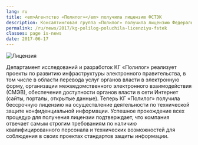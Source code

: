 ```yaml
---
lang: ru
title: <em>Агентство «Полилог»</em> получила лицензию ФСТЭК
description: Консалтинговая группа «Полилог» получила лицензию Федеральной службы по техническому и экспортному контролю.
permalink: /ru/news/2017/kg-polilog-poluchila-licenziyu-fstek
classes: page is-news
date: 2017-06-17
---
```


<img class="img-vignette mb-2s" src="/a/img/clients/polylog/2017-06-16-license.jpg" alt="Лицензия">

Департамент исследований и разработок КГ «Полилог» реализует проекты по развитию инфраструктуры электронного правительства, в том числе в области перевода услуг органов власти в электронную форму, организации межведомственного электронного взаимодействия (СМЭВ), обеспечения доступности органов власти в сети Интернет (сайты, порталы, открытые данные). Теперь КГ «Полилог» получила бессрочную лицензию на осуществление деятельности по технической защите конфиденциальной информации. Успешное прохождение всех процедур для получения лицензии подтверждает, что компания отвечает самым строгим требованиям по наличию квалифицированного персонала и технических возможностей для соблюдения в своих проектах стандартов защиты информации.
